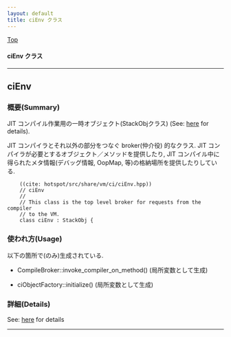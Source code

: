 ```yaml
---
layout: default
title: ciEnv クラス 
---
```

[Top](../index.html)

#### ciEnv クラス 



---
## <a name="nosf4Hw69F" id="nosf4Hw69F">ciEnv</a>

### 概要(Summary)
JIT コンパイル作業用の一時オブジェクト(StackObjクラス) (See: [here](no7882MiN.html) for details).

JIT コンパイラとそれ以外の部分をつなぐ broker(仲介役) 的なクラス.
JIT コンパイラが必要とするオブジェクト／メソッドを提供したり, 
JIT コンパイル中に得られたメタ情報(デバッグ情報, OopMap, 等)の格納場所を提供したりしている.


```
    ((cite: hotspot/src/share/vm/ci/ciEnv.hpp))
    // ciEnv
    //
    // This class is the top level broker for requests from the compiler
    // to the VM.
    class ciEnv : StackObj {
```

### 使われ方(Usage)
以下の箇所で(のみ)生成されている.

* CompileBroker::invoke_compiler_on_method()  (局所変数として生成)

* ciObjectFactory::initialize()  (局所変数として生成)




### 詳細(Details)
See: [here](../doxygen/classciEnv.html) for details

---
